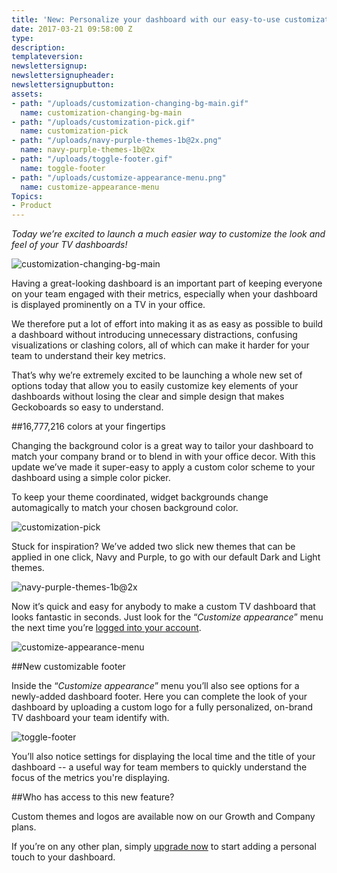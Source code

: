 ```yaml
---
title: 'New: Personalize your dashboard with our easy-to-use customization features'
date: 2017-03-21 09:58:00 Z
type: 
description: 
templateversion: 
newslettersignup: 
newslettersignupheader: 
newslettersignupbutton: 
assets:
- path: "/uploads/customization-changing-bg-main.gif"
  name: customization-changing-bg-main
- path: "/uploads/customization-pick.gif"
  name: customization-pick
- path: "/uploads/navy-purple-themes-1b@2x.png"
  name: navy-purple-themes-1b@2x
- path: "/uploads/toggle-footer.gif"
  name: toggle-footer
- path: "/uploads/customize-appearance-menu.png"
  name: customize-appearance-menu
Topics:
- Product
---
```


_Today we’re excited to launch a much easier way to customize the look and feel of your TV dashboards!_

![customization-changing-bg-main](/uploads/customization-changing-bg-main.gif)

Having a great-looking dashboard is an important part of keeping everyone on your team engaged with their metrics, especially when your dashboard is displayed prominently on a TV in your office. 

We therefore put a lot of effort into making it as as easy as possible to build a dashboard without introducing unnecessary distractions, confusing visualizations or clashing colors, all of which can make it harder for your team to understand their key metrics. 

That’s why we’re extremely excited to be launching a whole new set of options today that allow you to easily customize key elements of your dashboards without losing the clear and simple design that makes Geckoboards so easy to understand.
 
##16,777,216 colors at your fingertips

Changing the background color is a great way to tailor your dashboard to match your company brand or to blend in with your office decor. With this update we’ve made it super-easy to apply a custom color scheme to your dashboard using a simple color picker.

To keep your theme coordinated, widget backgrounds change automagically to match your chosen background color.

![customization-pick](/uploads/customization-pick.gif) 


Stuck for inspiration? We’ve added two slick new themes that can be applied in one click, Navy and Purple, to go with our default Dark and Light themes.

![navy-purple-themes-1b@2x](/uploads/navy-purple-themes-1b@2x.png) 

Now it’s quick and easy for anybody to make a custom TV dashboard that looks fantastic in seconds. Just look for the “_Customize appearance_” menu the next time you’re [logged into your account](https://app.geckoboard.com/).

![customize-appearance-menu](/uploads/customize-appearance-menu.png) 

##New customizable footer

Inside the “_Customize appearance_” menu you’ll also see options for a newly-added dashboard footer. Here you can complete the look of your dashboard by uploading a custom logo for a fully personalized, on-brand TV dashboard your team identify with.
 
![toggle-footer](/uploads/toggle-footer.gif)

You’ll also notice settings for displaying the local time and the title of your dashboard -- a useful way for team members to quickly understand the focus of the metrics you're displaying. 

##Who has access to this new feature?

Custom themes and logos are available now on our Growth and Company plans. 

If you’re on any other plan, simply [upgrade now](https://app.geckoboard.com/account/plans) to start adding a personal touch to your dashboard.
